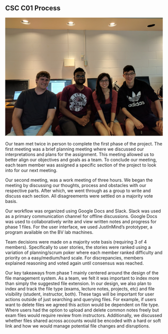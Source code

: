 ## CSC C01 Process

<img src="./CSCC01_ProjectP1_Team5_GroupPicture.jpg">

Our team met twice in person to complete the first phase of the project. 
The first meeting was a brief planning meeting where we discussed our 
interpretations and plans for the assignment. This meeting allowed us to 
better align our objectives and goals as a team. To conclude our 
meeting, each team member was assigned a specific section of the project 
to look into for our next meeting.

Our second meeting, was a work meeting of three hours. We began the 
meeting by discussing our thoughts, process and obstacles with our 
respective parts. After which, we went through as a group to write and 
discuss each section. All disagreements were settled on a majority vote 
basis.

Our workflow was organized using Google Docs and Slack. Slack was used 
as a primary communication channel for offline discussions. Google Docs 
was used to collaboratively write and view written notes and progress 
for phase 1 files. For the user interface, we used JustInMind’s 
prototyper, a program available on the BV lab machines.

Team decisions were made on a majority vote basis (requiring 3 of 4 
members). Specifically to user stories, the stories were ranked using a 
variation of planning/scrum poker where each member ranked difficulty 
and priority on a easy/medium/hard scale. For discrepancies, members 
explained reasoning and voted again until consensus was reached.

Our key takeaways from phase 1 mainly centered around the design of the 
file management system. As a team, we felt it was important to index 
more than simply the suggested file extension. In our design, we also 
plan to index and track the file type (exams, lecture notes, projects, 
etc) and file visibility (student, instructor, both). These tags will be 
important for user actions outside of just searching and querying files. 
For example, if users want to delete files we agreed this action would 
be dependent on file type. Where users had the option to upload and 
delete common notes freely but exam files would require review from 
instructors. Additionally, we discussed whether files shared across 
accounts would be encoded with a hard or soft link and how we would 
manage potential file changes and disruptions.

